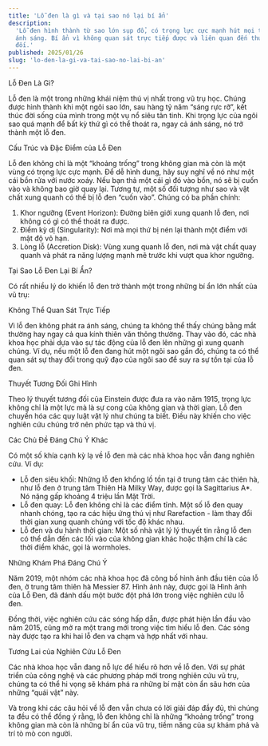 ```yaml
---
title: 'Lỗ đen là gì và tại sao nó lại bí ẩn'
description:
  'Lỗ đen hình thành từ sao lớn sụp đổ, có trọng lực cực mạnh hút mọi thứ, kể cả
  ánh sáng. Bí ẩn vì không quan sát trực tiếp được và liên quan đến thuyết tương
  đối.'
published: 2025/01/26
slug: 'lo-den-la-gi-va-tai-sao-no-lai-bi-an'
---
```


Lỗ Đen Là Gì?

Lỗ đen là một trong những khái niệm thú vị nhất trong vũ trụ học. Chúng được
hình thành khi một ngôi sao lớn, sau hàng tỷ năm “sáng rực rỡ”, kết thúc đời
sống của mình trong một vụ nổ siêu tân tinh. Khi trọng lực của ngôi sao quá mạnh
để bất kỳ thứ gì có thể thoát ra, ngay cả ánh sáng, nó trở thành một lỗ đen.

Cấu Trúc và Đặc Điểm của Lỗ Đen

Lỗ đen không chỉ là một “khoảng trống” trong không gian mà còn là một vùng có
trọng lực cực mạnh. Để dễ hình dung, hãy suy nghĩ về nó như một cái bồn rửa với
nước xoáy. Nếu bạn thả một cái gì đó vào bồn, nó sẽ bị cuốn vào và không bao giờ
quay lại. Tương tự, một số đối tượng như sao và vật chất xung quanh có thể bị lỗ
đen “cuốn vào”. Chúng có ba phần chính:

1. Khor ngưỡng (Event Horizon): Đường biên giới xung quanh lỗ đen, nơi không có
   gì có thể thoát ra được.
2. Điểm kỳ dị (Singularity): Nơi mà mọi thứ bị nén lại thành một điểm với mật độ
   vô hạn.
3. Lòng lỗ (Accretion Disk): Vùng xung quanh lỗ đen, nơi mà vật chất quay quanh
   và phát ra năng lượng mạnh mẽ trước khi vượt qua khor ngưỡng.

Tại Sao Lỗ Đen Lại Bí Ẩn?

Có rất nhiều lý do khiến lỗ đen trở thành một trong những bí ẩn lớn nhất của vũ
trụ:

Không Thể Quan Sát Trực Tiếp

Vì lỗ đen không phát ra ánh sáng, chúng ta không thể thấy chúng bằng mắt thường
hay ngay cả qua kính thiên văn thông thường. Thay vào đó, các nhà khoa học phải
dựa vào sự tác động của lỗ đen lên những gì xung quanh chúng. Ví dụ, nếu một lỗ
đen đang hút một ngôi sao gần đó, chúng ta có thể quan sát sự thay đổi trong quỹ
đạo của ngôi sao để suy ra sự tồn tại của lỗ đen.

Thuyết Tương Đối Ghi Hình

Theo lý thuyết tương đối của Einstein được đưa ra vào năm 1915, trọng lực không
chỉ là một lực mà là sự cong của không gian và thời gian. Lỗ đen chuyển hóa các
quy luật vật lý như chúng ta biết. Điều này khiến cho việc nghiên cứu chúng trở
nên phức tạp và thú vị.

Các Chủ Đề Đáng Chú Ý Khác

Có một số khía cạnh kỳ lạ về lỗ đen mà các nhà khoa học vẫn đang nghiên cứu. Ví
dụ:

- Lỗ đen siêu khối: Những lỗ đen khổng lồ tồn tại ở trung tâm các thiên hà, như
  lỗ đen ở trung tâm Thiên Hà Milky Way, được gọi là Sagittarius A\*. Nó nặng
  gấp khoảng 4 triệu lần Mặt Trời.
- Lỗ đen quay: Lỗ đen không chỉ là các điểm tĩnh. Một số lỗ đen quay nhanh
  chóng, tạo ra các hiệu ứng thú vị như Rarefaction - làm thay đổi thời gian
  xung quanh chúng với tốc độ khác nhau.
- Lỗ đen và du hành thời gian: Một số nhà vật lý lý thuyết tin rằng lỗ đen có
  thể dẫn đến các lối vào của không gian khác hoặc thậm chí là các thời điểm
  khác, gọi là wormholes.

Những Khám Phá Đáng Chú Ý

Năm 2019, một nhóm các nhà khoa học đã công bố hình ảnh đầu tiên của lỗ đen, ở
trung tâm thiên hà Messier 87. Hình ảnh này, được gọi là Hình ảnh của Lỗ Đen, đã
đánh dấu một bước đột phá lớn trong việc nghiên cứu lỗ đen.

Đồng thời, việc nghiên cứu các sóng hấp dẫn, được phát hiện lần đầu vào năm
2015, cũng mở ra một trang mới trong việc tìm hiểu lỗ đen. Các sóng này được tạo
ra khi hai lỗ đen va chạm và hợp nhất với nhau.

Tương Lai của Nghiên Cứu Lỗ Đen

Các nhà khoa học vẫn đang nỗ lực để hiểu rõ hơn về lỗ đen. Với sự phát triển của
công nghệ và các phương pháp mới trong nghiên cứu vũ trụ, chúng ta có thể hi
vọng sẽ khám phá ra những bí mật còn ẩn sâu hơn của những “quái vật” này.

Và trong khi các câu hỏi về lỗ đen vẫn chưa có lời giải đáp đầy đủ, thì chúng ta
đều có thể đồng ý rằng, lỗ đen không chỉ là những “khoảng trống” trong không
gian mà còn là những bí ẩn của vũ trụ, tiềm năng của sự khám phá và trí tò mò
con người.
